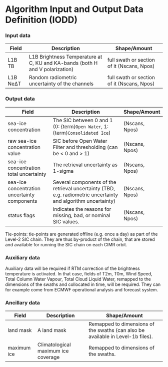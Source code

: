 # Algorithm Input and Output Data Definition (IODD)


### Input data

| Field | Description | Shape/Amount |
| ---   | ----------- | ------------ |
| L1B TB | L1B Brightness Temperature at C, KU and KA-bands (both H and V polarization) | full swath or section of it (Nscans, Npos) |
| L1B NeΔT | Random radiometric uncertainty of the channels | full swath or section of it (Nscans, Npos) |

### Output data

| Field | Description | Shape/Amount |
| ---   | ----------- | ------------ |
| sea-ice concentration | The SIC between 0 and 1 (0: {term}`Open Water`, 1: {term}`Consolidated Ice`) | (Nscans, Npos) |
| raw sea-ice concentration value | SIC before Open Water Filter and thresholding (can be < 0 and > 1) | (Nscans, Npos) |
| sea-ice concentration total uncertainty | The retrieval uncertainty as 1-sigma | (Nscans, Npos) |
| sea-ice concentration uncertainty components | Several components of the retrieval uncertainty (TBD, e.g. radiometric uncertainty and algorithm uncertainty) | (Nscans, Npos) |
| status flags | indicates the reasons for missing, bad, or nominal SIC values. |  (Nscans, Npos) |

Tie-points: tie-points are generated offline (e.g. once a day) as part of the Level-2 SIC chain. They are thus
by-product of the chain, that are stored and available for running the SIC chain on each CIMR orbit.

### Auxiliary data

Auxiliary data will be required if RTM correction of the brightness temperature is activated. In that case,
fields of T2m, T0m, Wind Speed, Total Column Water Vapour, Total Cloud Liquid Water, remapped to the dimensions
of the swaths and collocated in time, will be required. They can for example come from ECMWF operational
analysis and forecast system.

### Ancillary data

| Field | Description | Shape/Amount |
| ---   | ----------- | ------------ |
| land mask | A land mask | Remapped to dimensions of the swaths (can also be available in Level-1b files). |
| maximum ice | Climatological maximum ice coverage | Remapped to dimensions of the swaths. |


